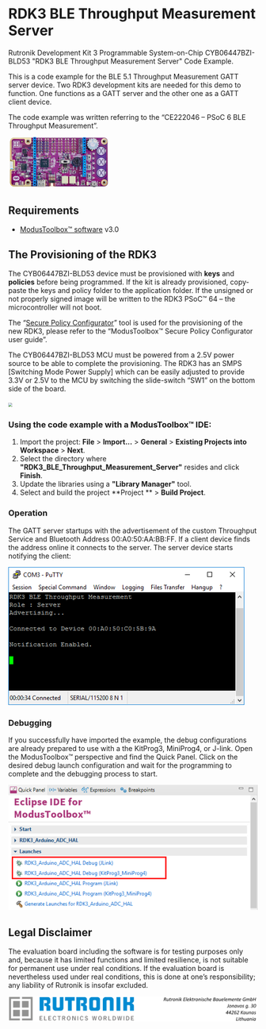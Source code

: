 # RDK3 BLE Throughput Measurement Server

Rutronik Development Kit 3 Programmable System-on-Chip CYB06447BZI-BLD53 "RDK3 BLE Throughput Measurement Server" Code Example. 

This is a code example for the BLE 5.1 Throughput Measurement GATT server device. Two RDK3 development kits are needed for this demo to function. One functions as a GATT server and the other one as a GATT client device. 

The code example was written referring to the “CE222046 – PSoC 6 BLE Throughput Measurement”.

<img src="images/rdk3_top.jpg" style="zoom:20%;" />

## Requirements

- [ModusToolbox™ software](https://www.cypress.com/products/modustoolbox-software-environment) v3.0

## The Provisioning of the RDK3

The CYB06447BZI-BLD53 device must be provisioned with **keys** and **policies** before being programmed. If the kit is already provisioned, copy-paste the keys and policy folder to the application folder. If the unsigned or not properly signed image will be written to the RDK3 PSoC™ 64 – the microcontroller will not boot. 

The “[Secure Policy Configurator](https://www.infineon.com/dgdl/Infineon-ModusToolbox_Secure_Policy_Configurator_1.30_User_Guide-UserManual-v01_00-EN.pdf?fileId=8ac78c8c8386267f0183a960762a5977)” tool is used for the provisioning of the new RDK3, please refer to the “ModusToolbox™ Secure Policy Configurator user guide”. 

The CYB06447BZI-BLD53 MCU must be powered from a 2.5V power source to be able to complete the provisioning. The RDK3 has an SMPS [Switching Mode Power Supply] which can be easily adjusted to provide 3.3V or 2.5V to the MCU by switching the slide-switch “SW1” on the bottom side of the board. 

<img src="D:\GitHub\TARGET_RDK3\images\voltage_switch.jpg" style="zoom:50%;" />

### Using the code example with a ModusToolbox™ IDE:

1. Import the project: **File** > **Import...** > **General** > **Existing Projects into Workspace** > **Next**.
2. Select the directory where **"RDK3_BLE_Throughput_Measurement_Server"** resides and click  **Finish**.
3. Update the libraries using a **"Library Manager"** tool.
4. Select and build the project **Project ** > **Build Project**.

### Operation

The GATT server startups with the advertisement of the custom Throughput Service and Bluetooth Address 00:A0:50:AA:BB:FF. If a client device finds the address online it connects to the server. The server device starts notifying the client: 

<img src="images/debug_output.png" style="zoom:100%;" />

### Debugging

If you successfully have imported the example, the debug configurations are already prepared to use with a the KitProg3, MiniProg4, or J-link. Open the ModusToolbox™ perspective and find the Quick Panel. Click on the desired debug launch configuration and wait for the programming to complete and the debugging process to start.

<img src="images/debug_start.png" style="zoom:100%;" />

## Legal Disclaimer

The evaluation board including the software is for testing purposes only and, because it has limited functions and limited resilience, is not suitable for permanent use under real conditions. If the evaluation board is nevertheless used under real conditions, this is done at one’s responsibility; any liability of Rutronik is insofar excluded. 

<img src="images/rutronik_origin_kaunas.png" style="zoom:50%;" />



